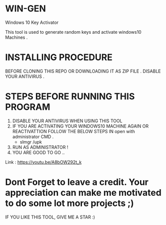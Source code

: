 # WIN-GEN
Windows 10 Key Activator

This tool is used to generate random keys and activate windows10 Machines . 

# INSTALLING PROCEDURE 
BEFORE CLONING THIS REPO OR DOWNLOADING IT AS ZIP FILE . DISABLE YOUR ANTIVIRUS .


# STEPS BEFORE RUNNING THIS PROGRAM 

1. DISABLE YOUR ANTIVIRUS WHEN USING THIS TOOL
2. IF YOU ARE ACTIVATING YOUR WINDOWS10 MACHINE AGAIN OR REACTIVATTION FOLLOW THE BELOW STEPS IN open with administrator CMD .
    * slmgr /upk
3. RUN AS ADMINISTRATOR !
3. YOU ARE GOOD TO GO ..

Link : https://youtu.be/A8bOW292t_k


# Dont Forget to leave a credit. Your appreciation can make me motivated to do some lot more projects ;)
IF YOU LIKE THIS TOOL, GIVE ME A STAR :) 

